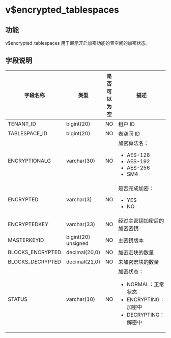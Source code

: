 v$encrypted_tablespaces 
============================================



功能 
-----------------------

v$encrypted_tablespaces 用于展示开启加密功能的表空间的加密状态。

字段说明 
-------------------------



|     **字段名称**     |       **类型**        | **是否可以为空** |                                                                                                          **描述**                                                                                                          |
|------------------|---------------------|------------|--------------------------------------------------------------------------------------------------------------------------------------------------------------------------------------------------------------------------|
| TENANT_ID        | bigint(20)          | NO         | 租户 ID                                                                                                                                                                                                                    |
| TABLESPACE_ID    | bigint(20)          | NO         | 表空间 ID                                                                                                                                                                                                                   |
| ENCRYPTIONALG    | varchar(30)         | NO         | 加密算法名： <ul><li>AES-128</li><li>AES-192</li><li>AES-256</li><li>SM4</li></ul>    |
| ENCRYPTED        | varchar(3)          | NO         | 是否完成加密： <ul><li>YES</li><li>NO</li></ul>                                                                                                  |
| ENCRYPTEDKEY     | varchar(33)         | NO         | 经过主密钥加密后的加密密钥                                                                                                                                                                                                            |
| MASTERKEYID      | bigint(20) unsigned | NO         | 主密钥版本                                                                                                                                                                                                                    |
| BLOCKS_ENCRYPTED | decimal(20,0)       | NO         | 加密宏块的数量                                                                                                                                                                                                                  |
| BLOCKS_DECRYPTED | decimal(21,0)       | NO         | 未加密宏块的数量                                                                                                                                                                                                                 |
| STATUS           | varchar(10)         | NO         | 加密状态： <ul><li>NORMAL：正常状态</li><li>ENCRYPTING：加密中</li><li>DECRYPTING：解密中</li></ul>                            |


